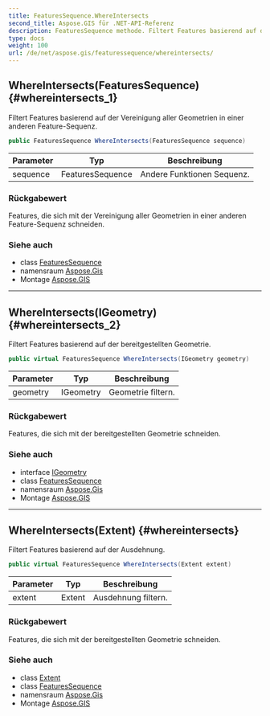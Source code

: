 ```yaml
---
title: FeaturesSequence.WhereIntersects
second_title: Aspose.GIS für .NET-API-Referenz
description: FeaturesSequence methode. Filtert Features basierend auf der Vereinigung aller Geometrien in einer anderen FeatureSequenz.
type: docs
weight: 100
url: /de/net/aspose.gis/featuressequence/whereintersects/
---
```

## WhereIntersects(FeaturesSequence) {#whereintersects_1}

Filtert Features basierend auf der Vereinigung aller Geometrien in einer anderen Feature-Sequenz.

```csharp
public FeaturesSequence WhereIntersects(FeaturesSequence sequence)
```

| Parameter | Typ | Beschreibung |
| --- | --- | --- |
| sequence | FeaturesSequence | Andere Funktionen Sequenz. |

### Rückgabewert

Features, die sich mit der Vereinigung aller Geometrien in einer anderen Feature-Sequenz schneiden.

### Siehe auch

* class [FeaturesSequence](../)
* namensraum [Aspose.Gis](../../featuressequence/)
* Montage [Aspose.GIS](../../../)

---

## WhereIntersects(IGeometry) {#whereintersects_2}

Filtert Features basierend auf der bereitgestellten Geometrie.

```csharp
public virtual FeaturesSequence WhereIntersects(IGeometry geometry)
```

| Parameter | Typ | Beschreibung |
| --- | --- | --- |
| geometry | IGeometry | Geometrie filtern. |

### Rückgabewert

Features, die sich mit der bereitgestellten Geometrie schneiden.

### Siehe auch

* interface [IGeometry](../../../aspose.gis.geometries/igeometry/)
* class [FeaturesSequence](../)
* namensraum [Aspose.Gis](../../featuressequence/)
* Montage [Aspose.GIS](../../../)

---

## WhereIntersects(Extent) {#whereintersects}

Filtert Features basierend auf der Ausdehnung.

```csharp
public virtual FeaturesSequence WhereIntersects(Extent extent)
```

| Parameter | Typ | Beschreibung |
| --- | --- | --- |
| extent | Extent | Ausdehnung filtern. |

### Rückgabewert

Features, die sich mit der bereitgestellten Geometrie schneiden.

### Siehe auch

* class [Extent](../../extent/)
* class [FeaturesSequence](../)
* namensraum [Aspose.Gis](../../featuressequence/)
* Montage [Aspose.GIS](../../../)


